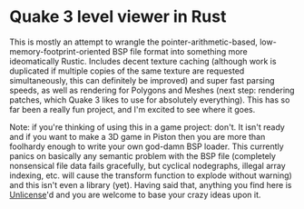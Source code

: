 # Quake 3 level viewer in Rust

This is mostly an attempt to wrangle the pointer-arithmetic-based,
low-memory-footprint-oriented BSP file format into something more ideomatically
Rustic. Includes decent texture caching (although work is duplicated if multiple
copies of the same texture are requested simultaneously, this can definitely be
improved) and super fast parsing speeds, as well as rendering for Polygons and
Meshes (next step: rendering patches, which Quake 3 likes to use for absolutely
everything). This has so far been a really fun project, and I'm excited to see
where it goes.

Note: if you're thinking of using this in a game project: don't. It isn't ready
and if you want to make a 3D game in Piston then you are more than foolhardy
enough to write your own god-damn BSP loader. This currently panics on basically
any semantic problem with the BSP file (completely nonsensical file data fails
gracefully, but cyclical nodegraphs, illegal array indexing, etc. will cause the
transform function to explode without warning) and this isn't even a library
(yet). Having said that, anything you find here is
[Unlicense](http://unlicense.org)'d and you are welcome to base your crazy ideas
upon it.
